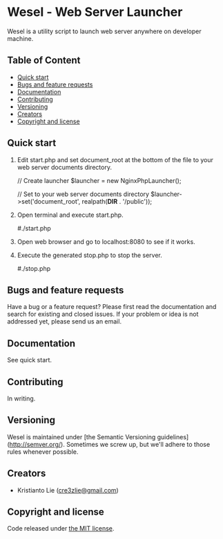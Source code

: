 # Wesel - Web Server Launcher

Wesel is a utility script to launch web server anywhere on developer machine.


## Table of Content

- [Quick start](#quick-start)
- [Bugs and feature requests](#bugs-and-feature-requests)
- [Documentation](#documentation)
- [Contributing](#contributing)
- [Versioning](#versioning)
- [Creators](#creators)
- [Copyright and license](#copyright-and-license)


## Quick start

1. Edit start.php and set document_root at the bottom of the file to your
    web server documents directory.

    // Create launcher
    $launcher = new NginxPhpLauncher();

    // Set to your web server documents directory
    $launcher->set('document_root', realpath(__DIR__ . '/public'));

2. Open terminal and execute start.php.

    #./start.php

3. Open web browser and go to localhost:8080 to see if it works.

4. Execute the generated stop.php to stop the server.

    #./stop.php


## Bugs and feature requests

Have a bug or a feature request? Please first read the documentation and
search for existing and closed issues. If your problem or idea is not
addressed yet, please send us an email.


## Documentation

See quick start.


## Contributing

In writing.


## Versioning

Wesel is maintained under [the Semantic Versioning guidelines]
(http://semver.org/). Sometimes we screw up, but we'll adhere to those
rules whenever possible.


## Creators

- Kristianto Lie (cre3zlie@gmail.com)


## Copyright and license

Code released under [the MIT license](LICENSE).
